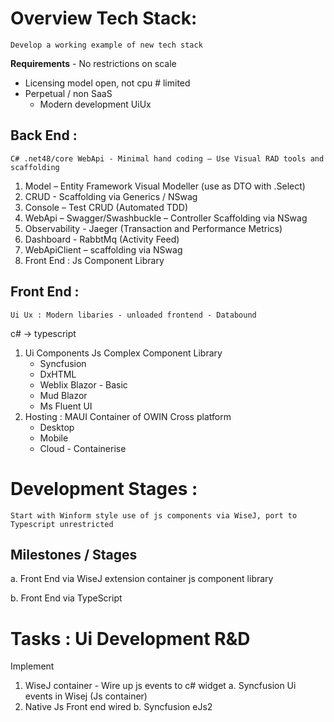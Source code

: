 # Overview Tech Stack:
	Develop a working example of new tech stack 
**Requirements**
	- No restrictions on scale 
  - Licensing model open, not cpu # limited
  - Perpetual / non SaaS
	- Modern development UiUx

## Back End : 
	C# .net48/core WebApi - Minimal hand coding – Use Visual RAD tools and scaffolding
1.	Model – Entity Framework Visual Modeller (use as DTO with .Select)
2.	CRUD -  Scaffolding via Generics / NSwag
3.	Console – Test CRUD (Automated TDD)
4.	WebApi – Swagger/Swashbuckle – Controller Scaffolding via NSwag
5.	Observability - Jaeger (Transaction and Performance Metrics)
6.	Dashboard - RabbtMq (Activity Feed)
7.	WebApiClient – scaffolding via NSwag
8.	Front End : Js Component Library

## Front End :
	Ui Ux : Modern libaries - unloaded frontend - Databound
   c# -> typescript
 1. Ui Components
    Js Complex Component Library
    -	Syncfusion
    -	DxHTML
    -	WebIix
    Blazor - Basic
    -	Mud Blazor
    -	Ms Fluent UI 
 2. Hosting :
    MAUI Container of OWIN Cross platform
    -	Desktop
    -	Mobile
    - Cloud - Containerise
    
# Development Stages :
	Start with Winform style use of js components via WiseJ, port to Typescript unrestricted 

## Milestones / Stages

 a. Front End via WiseJ extension container js component library
 
 b. Front End via TypeScript 

# Tasks : Ui Development R&D 
Implement 
1.	WiseJ container - Wire up js events to c# widget
a. Syncfusion Ui events in Wisej (Js container)
3. Native Js Front end wired
b. Syncfusion eJs2



